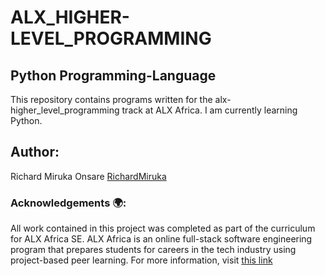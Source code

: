 <h1>ALX_HIGHER-LEVEL_PROGRAMMING</h1>

<h2>Python Programming-Language</h2>

This repository contains programs written for the alx-higher_level_programming track at ALX Africa. I am currently learning Python.

<h2>Author:</h2>

Richard Miruka Onsare [RichardMiruka](https://github.com/RichardMiruka) 

<h3>Acknowledgements 🌍:</h3>

All work contained in this project was completed as part of the curriculum for ALX Africa SE. ALX Africa is an online full-stack software engineering program that prepares students for careers in the tech industry using project-based peer learning. For more information, visit [this link](https://www.alxafrica.com//)


